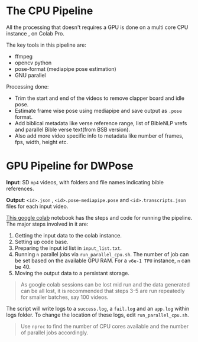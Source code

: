 # The CPU Pipeline

All the processing that doesn't requires a GPU is done on a multi core CPU instance , on Colab Pro.

The key tools in this pipeline are:
* ffmpeg
* opencv python
* pose-format (mediapipe pose estimation)
* GNU parallel

Processing done:
* Trim the start and end of the videos to remove clapper board and idle pose.
* Estimate frame wise pose using mediapipe and save output as `.pose` format.
* Add biblical metadata like verse reference range, list of BibleNLP vrefs and parallel Bible verse text(from BSB version).
* Also add more video specific info to metadata like number of frames, fps, width, height etc.


# GPU Pipeline for DWPose

**Input**: SD  `mp4` videos, with folders and file names indicating bible references.

**Output**: `<id>.json` , `<id>.pose-mediapipe.pose` and `<id>.transcripts.json` files for each input video.


[This google colab](./ISL_Dataset_CPU_pipline.ipynb) notebook has the steps and code for running the pipeline. The major steps involved in it are:

1. Getting the input data to the colab instance.
2. Setting up code base.
3. Preparing the input id list in `input_list.txt`.
4. Running `n` parallel jobs via `run_parallel_cpu.sh`. The number of job can be set based on the available GPU RAM. For a `v6e-1 TPU` instance, `n` can be 40.
5. Moving the output data to a persistant storage.

> As google colab sessions can be lost mid run and the data generated can be all lost, it is recommended that steps 3-5 are run repeatedly for smaller batches, say 100 videos.

The script will write logs to a `success.log`, a `fail.log` and an `app.log` within logs folder. To change the location of these logs, edit `run_parallel_cpu.sh`.

> Use `nproc` to find the number of CPU cores available and the number of parallel jobs accordingly.
